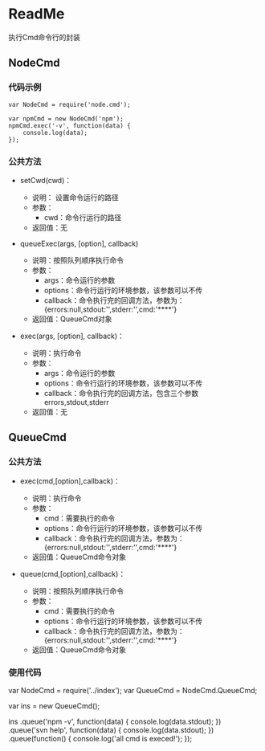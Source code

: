 # ReadMe #

执行Cmd命令行的封装

## NodeCmd ##

### 代码示例 ###

	var NodeCmd = require('node.cmd');

	var npmCmd = new NodeCmd('npm');
	npmCmd.exec('-v', function(data) {
		console.log(data);
	});

### 公共方法 ###

- setCwd(cwd)：
	* 说明： 设置命令运行的路径
	* 参数：
		* cwd：命令行运行的路径
	* 返回值：无
	
- queueExec(args, [option], callback)
	* 说明：按照队列顺序执行命令
	* 参数：
		* args：命令运行的参数
		* options：命令行运行的环境参数，该参数可以不传
		* callback：命令执行完的回调方法，参数为：{errors:null,stdout:'',stderr:'',cmd:'****'}
	* 返回值：QueueCmd对象

- exec(args, [option], callback)：
	* 说明：执行命令
	* 参数：
		* args：命令运行的参数
		* options：命令行运行的环境参数，该参数可以不传
		* callback：命令执行完的回调方法，包含三个参数errors,stdout,stderr
	* 返回值：无

## QueueCmd ##

### 公共方法 ###

- exec(cmd,[option],callback)：
	* 说明：执行命令
	* 参数：
		* cmd：需要执行的命令
		* options：命令行运行的环境参数，该参数可以不传
		* callback：命令执行完的回调方法，参数为：{errors:null,stdout:'',stderr:'',cmd:'****'}
	* 返回值：QueueCmd命令对象

- queue(cmd,[option],callback)：
	* 说明：按照队列顺序执行命令
	* 参数：
		* cmd：需要执行的命令
		* options：命令行运行的环境参数，该参数可以不传
		* callback：命令执行完的回调方法，参数为：{errors:null,stdout:'',stderr:'',cmd:'****'}
	* 返回值：QueueCmd命令对象


### 使用代码 ###

var NodeCmd = require('../index');
var QueueCmd = NodeCmd.QueueCmd;


var ins = new QueueCmd();

ins
	.queue('npm -v', function(data) {
		console.log(data.stdout);
	})
	.queue('svn help', function(data) {
		console.log(data.stdout);
	})
	.queue(function() {
		console.log('all cmd is execed!');
	});

